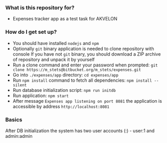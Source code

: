 ### What is this repository for? ###

* Expenses tracker app as a test task for AKVELON

### How do I get set up? ###

* You should have installed `nodejs` and `npm`
* Optionally `git` binary application is needed to clone repository with console
	If you have not `git` binary, you should download a ZIP archive of repository and unpack it by yourself
* Run a clone command and enter your password when prompted: `git clone https://m_stets@bitbucket.org/m_stets/expenses.git`
* Go into `./expenses/app` directory: `cd expenses/app`
* Run `npm install` command to fetch all dependencies: `npm install --silent`
* Run database initialization script: `npm run initdb`
* Run application: `npm start`
* After message `Expenses app listening on port 8081` the application is accessible by address
`http://localhost:8081`

### Basics ###

After DB initialization the system has two user accounts (<user>:<password>) - user:1 and admin:admin